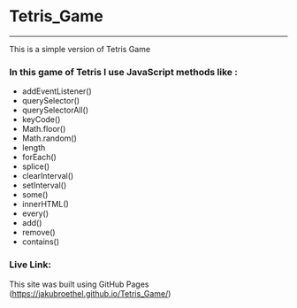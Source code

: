 # Tetris_Game

***

This is a simple version of Tetris Game 

### In this game of Tetris I use JavaScript methods like :

* addEventListener()
* querySelector()
* querySelectorAll()
* keyCode()
* Math.floor()
* Math.random()
* length
* forEach()
* splice()
* clearInterval()
* setInterval()
* some()
* innerHTML()
* every()
* add()
* remove()
* contains()

### Live Link:

This site was built using GitHub Pages (https://jakubroethel.github.io/Tetris_Game/)